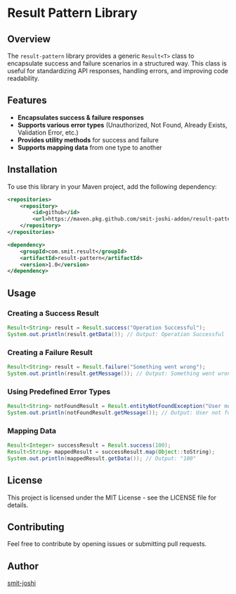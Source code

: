 # Result Pattern Library

## Overview
The `result-pattern` library provides a generic `Result<T>` class to encapsulate success and failure scenarios in a structured way. This class is useful for standardizing API responses, handling errors, and improving code readability.

## Features
- **Encapsulates success & failure responses**
- **Supports various error types** (Unauthorized, Not Found, Already Exists, Validation Error, etc.)
- **Provides utility methods** for success and failure
- **Supports mapping data** from one type to another

## Installation
To use this library in your Maven project, add the following dependency:

```xml
<repositories>
    <repository>
        <id>github</id>
        <url>https://maven.pkg.github.com/smit-joshi-addon/result-pattern</url>
    </repository>
</repositories>

<dependency>
    <groupId>com.smit.result</groupId>
    <artifactId>result-pattern</artifactId>
    <version>1.0</version>
</dependency>
```

## Usage

### Creating a Success Result
```java
Result<String> result = Result.success("Operation Successful");
System.out.println(result.getData()); // Output: Operation Successful
```

### Creating a Failure Result
```java
Result<String> result = Result.failure("Something went wrong");
System.out.println(result.getMessage()); // Output: Something went wrong
```

### Using Predefined Error Types
```java
Result<String> notFoundResult = Result.entityNotFoundException("User not found");
System.out.println(notFoundResult.getMessage()); // Output: User not found
```

### Mapping Data
```java
Result<Integer> successResult = Result.success(100);
Result<String> mappedResult = successResult.map(Object::toString);
System.out.println(mappedResult.getData()); // Output: "100"
```

## License
This project is licensed under the MIT License - see the LICENSE file for details.

## Contributing
Feel free to contribute by opening issues or submitting pull requests.

## Author
[smit-joshi](https://github.com/smit-joshi814)

